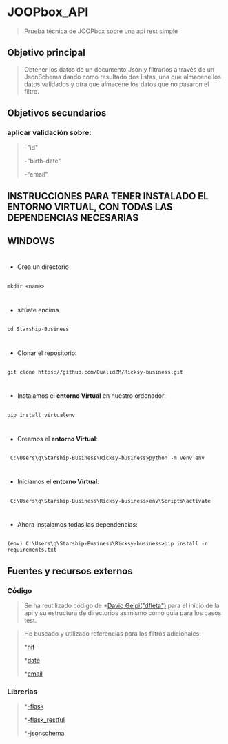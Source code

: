 # JOOPbox_API

> Prueba técnica de JOOPbox sobre una api rest simple

## Objetivo principal

> Obtener los datos de un documento Json y filtrarlos a través de un JsonSchema dando como resultado
> dos listas, una que almacene los datos validados y otra que almacene los datos que no pasaron el filtro.

## Objetivos secundarios

### aplicar validación sobre:

> -"id"
>
> -"birth-date"
>
> -"email"

## **INSTRUCCIONES PARA TENER INSTALADO EL ENTORNO VIRTUAL, CON TODAS LAS DEPENDENCIAS NECESARIAS**

## WINDOWS

#

- Crea un directorio

##

    mkdir <name>

##

#

- sitúate encima

##

    cd Starship-Business

#

- Clonar el repositorio:

##

    git clone https://github.com/OualidZM/Ricksy-business.git

#

- Instalamos el **entorno Virtual** en nuestro ordenador:

##

    pip install virtualenv

#

- Creamos el **entorno Virtual**:

##

     C:\Users\q\Starship-Business\Ricksy-business>python -m venv env

#

- Iniciamos el **entorno Virtual**:

##

     C:\Users\q\Starship-Business\Ricksy-business>env\Scripts\activate

#

- Ahora instalamos todas las dependencias:

##

    (env) C:\Users\q\Starship-Business\Ricksy-business>pip install -r requirements.txt

## Fuentes y recursos externos

### Código

> Se ha reutilizado código de \*[David Gelpi("dfleta")](https://github.com/dfleta/flask-rest-ci-boilerplate) para el inicio de la api y su estructura de directorios
> asimismo como guia para los casos test.

> He buscado y utilizado referencias para los filtros adicionales:
>
> \*[nif](https://discusionesconmipadre.wordpress.com/2010/10/19/comprobar-nif-con-python/)
>
> \*[date](https://www.kite.com/python/answers/how-to-validate-a-date-string-format-in-python#)
>
> \*[email](https://www.geeksforgeeks.org/check-if-email-address-valid-or-not-in-python/)

### Librerias

> \*[-flask](https://flask.palletsprojects.com/en/1.1.x/installation/)
>
> \*[-flask_restful](https://flask-restful.readthedocs.io/en/latest/installation.html)
>
> \*[-jsonschema](https://pypi.org/project/jsonschema/)
